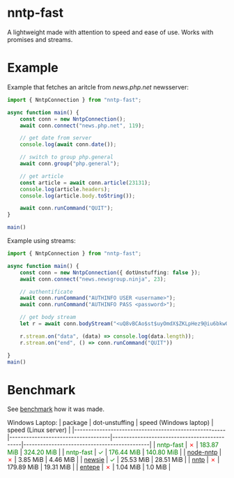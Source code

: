 nntp-fast
=========
A lightweight made with attention to speed and ease of use. Works with promises and streams.

Example
=======
Example that fetches an aritcle from _news.php.net_ newsserver:

``` typescript
import { NntpConnection } from "nntp-fast";

async function main() {
    const conn = new NntpConnection();
    await conn.connect("news.php.net", 119);

    // get date from server
    console.log(await conn.date());

    // switch to group php.general
    await conn.group("php.general");

    // get article
    const article = await conn.article(23131);
    console.log(article.headers);
    console.log(article.body.toString());

    await conn.runCommand("QUIT");
}

main()
```

Example using streams:

``` typescript
import { NntpConnection } from "nntp-fast";

async function main() {
    const conn = new NntpConnection({ dotUnstuffing: false });
    await conn.connect("news.newsgroup.ninja", 23);

    // authentificate
    await conn.runCommand("AUTHINFO USER <username>");
    await conn.runCommand("AUTHINFO PASS <password>");

    // get body stream
    let r = await conn.bodyStream("<uQ8vBCAo$st$uyOmdX$ZKLpHez9@iu6bkwQcawtRbODe>");

    r.stream.on("data", (data) => console.log(data.length));
    r.stream.on("end", () => conn.runCommand("QUIT"))

}
main()
```

Benchmark
=========
See [benchmark](./benchmark/) how it was made.

Windows Laptop:
| package                                              | dot-unstuffing                     | speed (Windows laptop)                      | speed (Linux server)                        |
|------------------------------------------------------|------------------------------------|---------------------------------------------|---------------------------------------------|
| <span style="color:green">nntp-fast</span>           | <span style="color:red">✗</span>   | <span style="color:green">183.87 MiB</span> | <span style="color:green">324.20 MiB</span> |
| <span style="color:green">nntp-fast</span>           | <span style="color:green">✓</span> | <span style="color:green">176.44 MiB</span> | <span style="color:green">140.80 MiB</span> |
| [node-nntp](https://www.npmjs.com/package/node-nntp) | <span style="color:red">✗</span>   | 3.85 MiB                                    | 4.46  MiB                                   |
| [newsie](https://www.npmjs.com/package/newsie)       | <span style="color:green">✓</span> | 25.53 MiB                                   | 28.51 MiB                                   |
| [nntp](https://www.npmjs.com/package/nntp)           | <span style="color:red">✗</span>   | 179.89 MiB                                  | 19.31 MiB                                   |
| [entepe](https://www.npmjs.com/package/entepe)       | <span style="color:red">✗</span>   | 1.04 MiB                                    | 1.0 MiB                                     |


